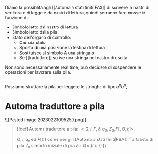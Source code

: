 Diamo la possiblità agli [[Automa a stati finiti|FAS]] di scrivere in nastri di scrittura e di leggere da nastri di lettura, quindi potranno fare mosse in funzione di:
- Simbolo letto dal nastro di lettura
- Simbolo letto dalla pila
- Stato dell'organo di controllo:
	- Cambia stato
	- Sposta di una posizione la testina di lettura
	- Sostituisce al simbolo A una stringa $\alpha$
	- Se [[traduttore]] scrive una stringa nel nastro di uscita

Non sono necessariamente real time, puó decidere di sospendere le operazioni per lavorare sulla pila.



```
```

Possiamo sfruttare la pila per leggere le stringhe di tipo $a^nb^n$, 


# Automa traduttore a pila
![[Pasted image 20230223095250.png]]


>[!def]
>Automa traduttore a pila: $<Q,I,\Gamma, \delta, q_{0},Z_{0},F[, O, \eta]>$
>
>$Q, i,q_{0}$ ed $F[O]$ come per gli [[Automa a stati finiti|FSA]]
>$\Gamma$ alfabeto di pila
>$Z_{0}$ simbolo iniziale di pila
>$\delta: Q \times (I \cup \left\{ \varepsilon \right\})$
 